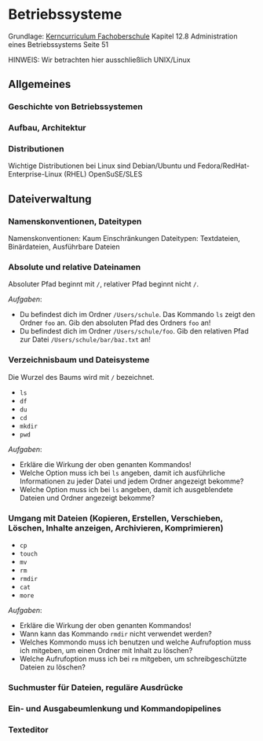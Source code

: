 # Betriebssysteme

Grundlage: [Kerncurriculum Fachoberschule](https://kultus.hessen.de/sites/kultus.hessen.de/files/2023-08/kc_fos_informationstechnik_2022.pdf) Kapitel 12.8 Administration eines Betriebssystems Seite 51

HINWEIS: Wir betrachten hier ausschließlich UNIX/Linux

## Allgemeines

### Geschichte von Betriebssystemen
### Aufbau, Architektur
### Distributionen

Wichtige Distributionen bei Linux sind Debian/Ubuntu und Fedora/RedHat-Enterprise-Linux (RHEL) OpenSuSE/SLES

## Dateiverwaltung

### Namenskonventionen, Dateitypen

Namenskonventionen: Kaum Einschränkungen
Dateitypen: Textdateien, Binärdateien, Ausführbare Dateien

### Absolute und relative Dateinamen

Absoluter Pfad beginnt mit `/`, relativer Pfad beginnt nicht `/`.

*Aufgaben*:

- Du befindest dich im Ordner `/Users/schule`. Das Kommando `ls` zeigt den Ordner `foo` an. Gib den absoluten
  Pfad des Ordners `foo` an!
- Du befindest dich im Ordner `/Users/schule/foo`. Gib den relativen Pfad zur Datei `/Users/schule/bar/baz.txt` an!

### Verzeichnisbaum und Dateisysteme

Die Wurzel des Baums wird mit `/` bezeichnet.

- `ls`
- `df`
- `du`
- `cd`
- `mkdir`
- `pwd`

*Aufgaben*:

- Erkläre die Wirkung der oben genanten Kommandos!
- Welche Option muss ich bei `ls` angeben, damit ich ausführliche Informationen zu jeder Datei und jedem Ordner angezeigt bekomme?
- Welche Option muss ich bei `ls` angeben, damit ich ausgeblendete Dateien und Ordner angezeigt bekomme?

### Umgang mit Dateien (Kopieren, Erstellen, Verschieben, Löschen, Inhalte anzeigen, Archivieren, Komprimieren)

- `cp`
- `touch`
- `mv` 
- `rm`
- `rmdir`
- `cat`
- `more`

*Aufgaben*:

- Erkläre die Wirkung der oben genanten Kommandos!
- Wann kann das Kommando `rmdir` nicht verwendet werden?
- Welches Kommondo muss ich benutzen und welche Aufrufoption muss ich mitgeben, um einen Ordner mit Inhalt zu löschen?
- Welche Aufrufoption muss ich bei `rm` mitgeben, um schreibgeschützte Dateien zu löschen?

### Suchmuster für Dateien, reguläre Ausdrücke
### Ein- und Ausgabeumlenkung und Kommandopipelines
### Texteditor

